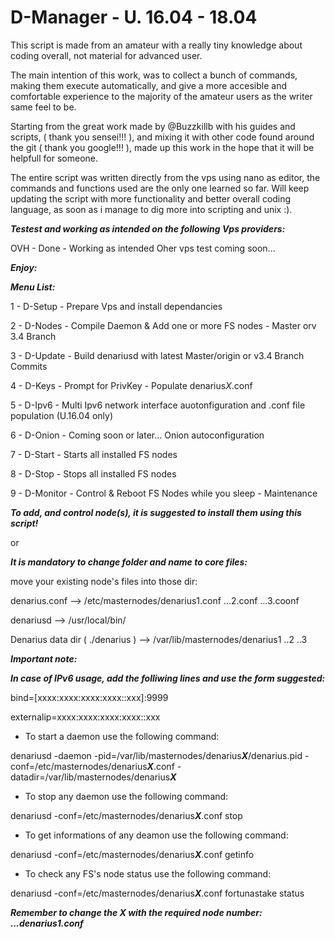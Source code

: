 # D-Manager - U. 16.04 - 18.04
This script is made from an amateur with a really tiny knowledge about coding overall, not material for advanced user.

The main intention of this work, was to collect a bunch of commands, making them execute automatically,  and give a more accesible and comfortable experience to the majority of the amateur users as the writer same feel to be.

Starting from the great work made by @Buzzkillb with his guides and scripts, ( thank you sensei!!! ), and mixing it with other code found around the git ( thank you google!!! ), made up this work in the hope that it will be helpfull for someone.

The entire script was written directly from the vps using nano as editor, the commands and functions used are the only one learned so far. Will keep updating the script with more functionality and better overall coding language, as soon as i manage to dig more into scripting and unix :).


***Testest and working as intended on the following Vps providers:***

OVH - Done - Working as intended
Oher vps test coming soon...



***Enjoy:***


***Menu List:***

1 - D-Setup   - Prepare Vps and install dependancies

2 - D-Nodes   - Compile Daemon & Add one or more FS nodes - Master orv 3.4 Branch

3 - D-Update  - Build denariusd with latest Master/origin or v3.4 Branch Commits

4 - D-Keys    - Prompt for PrivKey - Populate denarius*X*.conf
 
5 - D-Ipv6    - Multi Ipv6 network interface auotonfiguration and .conf file population  (U.16.04 only)
 
6 - D-Onion   - Coming soon or later... Onion autoconfiguration

7 - D-Start   - Starts all installed FS nodes                     

8 - D-Stop    - Stops all installed FS nodes                     

9 - D-Monitor - Control & Reboot FS Nodes while you sleep - Maintenance
 
 
***To add, and control node(s), it is suggested to install them using this script!***
 
or
 
***It is mandatory to change folder and name to core files:***

move your existing node's files into those dir:

denarius.conf --> /etc/masternodes/denarius1.conf ...2.conf ...3.coonf

denariusd --> /usr/local/bin/

Denarius data dir ( ./denarius ) --> /var/lib/masternodes/denarius1 ..2 ..3 
 
 
 
***Important note:***

***In case of IPv6 usage, add the folliwing lines and use the form suggested:***

bind=[xxxx:xxxx:xxxx:xxxx::xxx]:9999

externalip=xxxx:xxxx:xxxx:xxxx::xxx
 
- To start a daemon use the following command:
 
denariusd -daemon -pid=/var/lib/masternodes/denarius***X***/denarius.pid -conf=/etc/masternodes/denarius***X***.conf -datadir=/var/lib/masternodes/denarius***X***
  
- To stop any daemon use the following command:
 
denariusd -conf=/etc/masternodes/denarius***X***.conf stop
  
- To get informations of any deamon use the following command:
 
denariusd -conf=/etc/masternodes/denarius***X***.conf getinfo
  
- To check any FS's node status use the following command:
 
denariusd -conf=/etc/masternodes/denarius***X***.conf fortunastake status
  
 ***Remember to change the X with the required node number: ...denarius1.conf***


